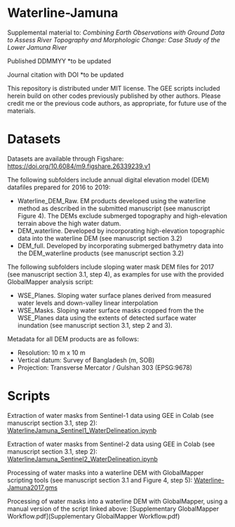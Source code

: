 # Waterline-Jamuna

Supplemental material to: _Combining Earth Observations with Ground Data to Assess River Topography and Morphologic Change: Case Study of the Lower Jamuna River_

Published DDMMYY *to be updated

Journal citation with DOI *to be updated

This repository is distributed under MIT license. The GEE scripts included herein build on other codes previously published by other authors. Please credit me or the previous code authors, as appropriate, for future use of the materials.

# Datasets
Datasets are available through Figshare:
https://doi.org/10.6084/m9.figshare.26339239.v1 

The following subfolders include annual digital elevation model (DEM) datafiles prepared for 2016 to 2019:
- Waterline_DEM_Raw. EM products developed using the waterline method as described in the submitted manuscript (see manuscript Figure 4). The DEMs exclude submerged topography and high-elevation terrain above the high water datum.
- DEM_waterline. Developed by incorporating high-elevation topographic data into the waterline DEM (see manuscript section 3.2)
- DEM_full. Developed by incorporating submerged bathymetry data into the DEM_waterline products (see manuscript section 3.2)

The following subfolders include sloping water mask DEM files for 2017 (see manuscript section 3.1, step 4), as examples for use with the provided GlobalMapper analysis script:
-  WSE_Planes. Sloping water surface planes derived from measured water levels and down-valley linear interpolation
-  WSE_Masks. Sloping water surface masks cropped from the the WSE_Planes data using the extents of detected surface water inundation (see manuscript section 3.1, step 2 and 3).

Metadata for all DEM products are as follows:
- Resolution: 10 m x 10 m
- Vertical datum: Survey of Bangladesh (m, SOB)
- Projection: Transverse Mercator / Gulshan 303 (EPSG:9678)

# Scripts
Extraction of water masks from Sentinel-1 data using GEE in Colab (see manuscript section 3.1, step 2):
[WaterlineJamuna_Sentinel1_WaterDelineation.ipynb](WaterlineJamuna_Sentinel1_WaterDelineation.ipynb)

Extraction of water masks from Sentinel-2 data using GEE in Colab (see manuscript section 3.1, step 2):
[WaterlineJamuna_Sentinel2_WaterDelineation.ipynb](WaterlineJamuna_Sentinel2_WaterDelineation.ipynb)

Processing of water masks into a waterline DEM with GlobalMapper scripting tools (see manuscript section 3.1 and Figure 4, step 5):
[Waterline-Jamuna2017.gms](Waterline-Jamuna-2017.gms)

Processing of water masks into a waterline DEM with GlobalMapper, using a manual version of the script linked above:
[Supplementary GlobalMapper Workflow.pdf](Supplementary GlobalMapper Workflow.pdf)


